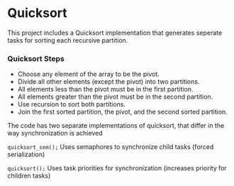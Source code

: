 # Quicksort

This project includes a Quicksort implementation that generates seperate tasks for sorting each recursive partition.

### Quicksort Steps

* Choose any element of the array to be the pivot.
* Divide all other elements (except the pivot) into two partitions.
* All elements less than the pivot must be in the first partition.
* All elements greater than the pivot must be in the second partition.
* Use recursion to sort both partitions. 
* Join the first sorted partition, the pivot, and the second sorted partition.

The code has two separate implementations of quicksort, that differ in the way synchronization is achieved

`quicksort_sem();` Uses semaphores to synchronize child tasks (forced serialization)

`quicksort();` Uses task priorities for synchronization (increases priority for children tasks)
